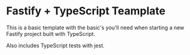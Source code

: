 # Fastify + TypeScript Teamplate

This is a basic template with the basic's you'll need when starting a new Fastify project built with TypeScript.

Also includes TypeScript tests with jest.
